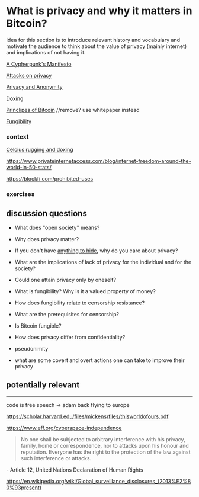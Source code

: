 # What is privacy and why it matters in Bitcoin?


Idea for this section is to introduce relevant history and vocabulary and motivate the audience to think about the value of privacy (mainly internet) and implications of not having it.







[A Cypherpunk's Manifesto](https://www.activism.net/cypherpunk/manifesto.html)

[Attacks on privacy](https://en.bitcoin.it/wiki/Privacy#Blockchain_attacks_on_privacy)

[Privacy and Anonymity](https://www.privateinternetaccess.com/blog/how-does-privacy-differ-from-anonymity-and-why-are-both-important/) 

[Doxing](https://en.wikipedia.org/wiki/Doxing)

[Princlipes of Bitcoin](https://en.bitcoin.it/wiki/Principles_of_Bitcoin) //remove? use whitepaper instead

[Fungibility](https://en.bitcoin.it/wiki/Fungibility)


### context

[Celcius rugging and doxing](https://twitter.com/hdevalence/status/1578128350958059520)

https://www.privateinternetaccess.com/blog/internet-freedom-around-the-world-in-50-stats/

https://blockfi.com/prohibited-uses


### exercises




## discussion questions

- What does "open society" means?

- Why does privacy matter?

- If you don't have [anything to hide](https://en.wikipedia.org/wiki/Nothing_to_hide_argument), why do you care about privacy?

- What are the implications of lack of privacy for the individual and for the society?
  
- Could one attain privacy only by oneself? 

- What is fungibility? Why is it a valued property of money?

- How does fungibility relate to censorship resistance?

- What are the prerequisites for censorship?

- Is Bitcoin fungible?

- How does privacy differ from confidentiality?

- pseudonimity 

- what are some covert and overt actions one can take to improve their privacy








## potentially relevant
--- 

code is free speech -> adam back flying to europe

https://scholar.harvard.edu/files/mickens/files/thisworldofours.pdf

https://www.eff.org/cyberspace-independence


>No one shall be subjected to arbitrary inter­fer­ence with his privacy, family, home or corre­spon­dence, nor to attacks upon his honour and reputa­tion. Everyone has the right to the protec­tion of the law against such inter­fer­ence or attacks.

\- Article 12, United Nations Decla­ra­tion of Human Rights

https://en.wikipedia.org/wiki/Global_surveillance_disclosures_(2013%E2%80%93present)


